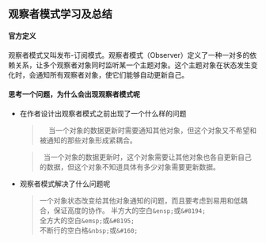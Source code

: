 ## 观察者模式学习及总结
#### 官方定义
观察者模式又叫发布-订阅模式。观察者模式（Observer）定义了一种一对多的依赖关系，让多个观察者对象同时监听某一个主题对象。这个主题对象在状态发生变化时，会通知所有观察者对象，使它们能够自动更新自己。
#### 思考一个问题，为什么会出现观察者模式呢	
+ 在作者设计出观察者模式之前出现了一个什么样的问题
	>  &ensp; &ensp;当一个对象的数据更新时需要通知其他对象，但这个对象又不希望和被通知的那些对象形成紧耦合。

	> &nbsp;&nbsp;当一个对象的数据更新时，这个对象需要让其他对象也各自更新自己的数据，但这个对象不知道具体有多少对象需要更新数据。
	
+ 观察者模式解决了什么问题呢
	> 一个对象状态改变给其他对象通知的问题，而且要考虑到易用和低耦合，保证高度的协作。
半方大的空白`&ensp;`或`&#8194;`  
全方大的空白`&emsp;`或`&#8195;`  
不断行的空白格`&nbsp;`或`&#160;`
<!--stackedit_data:
eyJoaXN0b3J5IjpbMTY2OTAyNDcxOSwyMDMwMTE5MTQ4LDIwMj
QzODEyNjMsMTc5MTk0MDEyOF19
-->